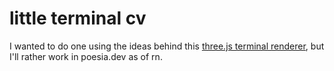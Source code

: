 # little terminal cv

I wanted to do one using the ideas behind this
[three.js terminal renderer](https://github.com/zz85/threejs-term), but I'll
rather work in poesia.dev as of rn.
